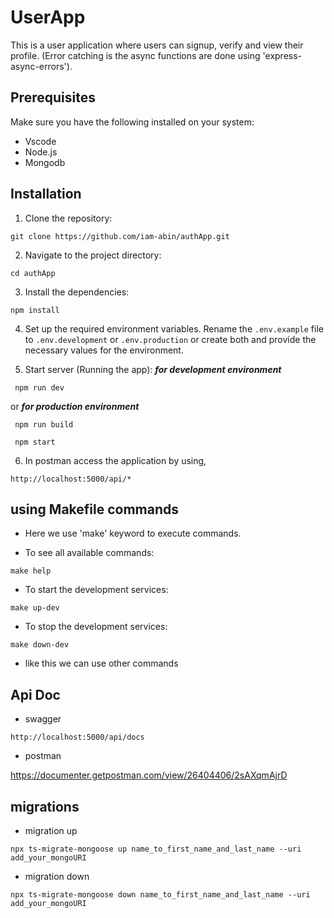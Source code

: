 # UserApp

This is a user application where users can signup, verify and view their profile.
(Error catching is the async functions are done using 'express-async-errors').

## Prerequisites

Make sure you have the following installed on your system:

-   Vscode
-   Node.js
-   Mongodb

## Installation

1. Clone the repository:

```
git clone https://github.com/iam-abin/authApp.git
```

2. Navigate to the project directory:

```
cd authApp
```

3. Install the dependencies:

```
npm install 
```

4. Set up the required environment variables. Rename the `.env.example` file to `.env.development` or `.env.production` or create both and provide the necessary values for the environment.

5. Start server (Running the app):
***for development environment***
```
 npm run dev
```

or
***for production environment***
```
 npm run build
```

```
 npm start
```

6. In postman access the application by using,

```
http://localhost:5000/api/*
```


## using Makefile commands
- Here we use 'make' keyword to execute commands.

- To see all available commands:
```
make help
```
- To start the development services:
```
make up-dev
```
- To stop the development services:
```
make down-dev
```
- like this we can use other commands


## Api Doc

- swagger 

```
http://localhost:5000/api/docs
```

- postman

https://documenter.getpostman.com/view/26404406/2sAXqmAjrD



## migrations

- migration up

```
npx ts-migrate-mongoose up name_to_first_name_and_last_name --uri add_your_mongoURI
```

- migration down

```
npx ts-migrate-mongoose down name_to_first_name_and_last_name --uri add_your_mongoURI
```